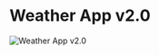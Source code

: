 # Weather App v2.0

![Weather App v2.0](https://github.com/lucasrenandev/Weather-App-v2.0/assets/97764446/2ab524ea-0d0e-41a7-aebe-448c5600c6e8)
